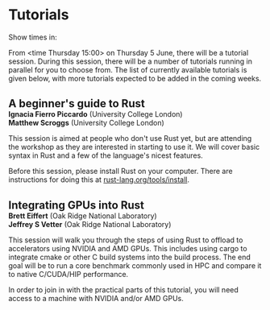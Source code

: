# Tutorials

Show times in: <timeselector>

From <time Thursday 15:00> on Thursday 5 June, there will be a tutorial session.
During this session, there will be a number of tutorials running in parallel for you to choose
from. The list of currently available tutorials is given below, with more tutorials expected to be added
in the coming weeks.

<h2 style='margin-bottom:0px'>A beginner's guide to Rust</h2>
<div>
<div class='authors'><b>Ignacia Fierro Piccardo</b> (University College London)</div>
<div class='authors'><b>Matthew Scroggs</b> <a href='https://mscroggs.co.uk' class='falink'><i class='fa-brands fa-internet-explorer'></i></a> <a href='mailto:rust@mscroggs.co.uk' class='falink'><i class='fa-solid fa-envelope'></i></a> <a href='https://github.com/mscroggs' class='falink'><i class='fa-brands fa-github'></i></a> <a href='https://mathstodon.xyz/@mscroggs'><i class='fa-brands fa-mastodon'></i></a> (University College London)</div>
</div>

This session is aimed at people who don't use Rust yet, but are attending the workshop as they
are interested in starting to use it. We will cover basic syntax in Rust and a few of the language's
nicest features.

Before this session, please install Rust on your computer. There are instructions for doing
this at [rust-lang.org/tools/install](https://www.rust-lang.org/tools/install).

<h2 style='margin-bottom:0px'>Integrating GPUs into Rust</h2>
<div>
<div class='authors'><b>Brett Eiffert</b> <a href='mailto:eiffertbc@ornl.gov' class='falink'><i class='fa-solid fa-envelope'></i></a> <a href='https://github.com/bretteiffert' class='falink'><i class='fa-brands fa-github'></i></a> (Oak Ridge National Laboratory)</div>
<div class='authors'><b>Jeffrey S Vetter</b> (Oak Ridge National Laboratory)</div>
</div>

This session will walk you through the steps of using Rust to offload to accelerators using NVIDIA and AMD GPUs.
This includes using cargo to integrate cmake or other C build systems into the build process. The end goal will
be to run a core benchmark commonly used in HPC and compare it to native C/CUDA/HIP performance.

In order to join in with the practical parts of this tutorial, you will need access to a machine with NVIDIA and/or AMD GPUs.
